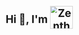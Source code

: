 <h1 align="center">
  Hi 👋, I'm
  <img src="https://github.com/Zentheriun/Zentheriun/blob/main/gif/Zentheriun.gif" alt="Zentheriun" height="60" style="position: relative; top: 15px;" />
</h1>
